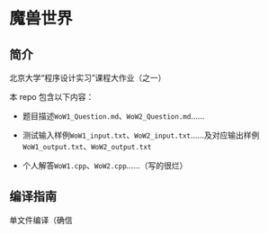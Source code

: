 # 魔兽世界

## 简介

北京大学“程序设计实习”课程大作业（之一）

本 repo 包含以下内容：

- 题目描述`WoW1_Question.md`、`WoW2_Question.md`……

- 测试输入样例`WoW1_input.txt`、`WoW2_input.txt`……及对应输出样例`WoW1_output.txt`、`WoW2_output.txt`

- 个人解答`WoW1.cpp`、`WoW2.cpp`……（写的很烂）

## 编译指南

单文件编译（确信
